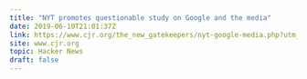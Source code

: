 ```yaml
---
title: "NYT promotes questionable study on Google and the media"
date: 2019-06-10T21:01:37Z
link: https://www.cjr.org/the_new_gatekeepers/nyt-google-media.php?utm_medium=RSS&utm_source=hune
site: www.cjr.org
topic: Hacker News
draft: false
---
```

